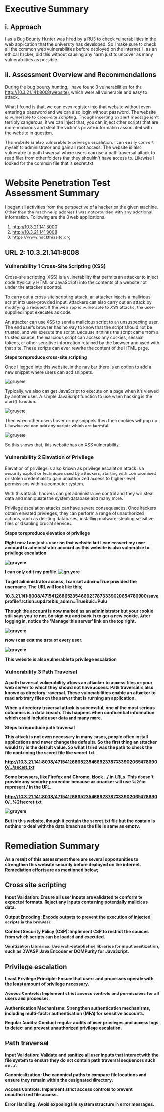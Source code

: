 # Executive Summary

## i. Approach
I as a Bug Bounty Hunter was hired by a RUB to check vulnerabilities in the web application that the university has developed. So I make sure to check all the common web vulnerabilities before deployed on the internet. I, as an ethical hacker, did this without causing any harm just to uncover as many vulnerabilities as possible.

## ii. Assessment Overview and Recommendations

During the bug bounty hunting, I have found 3 vulnerabilities for the http://10.3.21.141:8008(website), which were all vulnerable and easy to attack.

What I found is that, we can even  register into that website without even entering a password and we can also login without password. The website is vulnerable to cross-site scripting. Though inserting an alert message isn't terribly dangerous, if we can inject that, you can inject other scripts that are more malicious and steal the victim's private information associated with the website in question. 

The website is also vulnerable to privilege escalation. I can easily convert myself to administrator and gain all root access. The website is also vulnerable to path traversal where users can use a path traversal attack to read files from other folders that they shouldn't have access to. Likewise I looked for the common file that is secret.txt. 

# Website Penetration Test Assessment Summary
I began all activities from the perspective of a hacker on the given machine. Other than the machine ip address I was not provided with any additional  information.  Following are the 3 web applications.

1. http://10.3.21.141:8000
2. http://10.3.21.141:8008
3. https://www.hackthissite.org

## URL 2: 10.3.21.141:8008

### Vulnerability 1 Cross-Site Scripting (XSS)
Cross-site scripting (XSS) is a vulnerability that permits an attacker to inject code (typically HTML or JavaScript) into the contents of a website not under the attacker's control.

To carry out a cross-site scripting attack, an attacker injects a malicious script into user-provided input. Attackers can also carry out an attack by modifying a request. If the web app is vulnerable to XSS attacks, the user-supplied input executes as code. 

An attacker can use XSS to send a malicious script to an unsuspecting user. The end user’s browser has no way to know that the script should not be trusted, and will execute the script. Because it thinks the script came from a trusted source, the malicious script can access any cookies, session tokens, or other sensitive information retained by the browser and used with that site. These scripts can even rewrite the content of the HTML page. 


<b>Steps to reproduce cross-site scripting</b>

Once I logged into this website, in the nav bar there is an option to add a new snippet where users can add snippets.

![gruyere](/caps/cap2/Machine_ip(10.3.21.141:8008)/evidences/exploitation/bb1.png)

Typically, we also can get JavaScript to execute on a page when it's viewed by another user. A simple JavaScript function to use when hacking is the alert() function. 

![gruyere](/caps/cap2/Machine_ip(10.3.21.141:8008)/evidences/exploitation/bb2.png)

Then when other users hover on my snippets then their cookies will pop up. Likewise we can add any scripts which are harmful.

![gruyere](/caps/cap2/Machine_ip(10.3.21.141:8008)/evidences/exploitation/bb3.png)

So this shows that, this website has an XSS vulnerability.

### Vulnerability 2 Elevation of Privilege
Elevation of privilege is also known as privilege escalation attack is a security exploit or technique used by attackers, starting with compromised or stolen credentials to gain unauthorized access to higher-level permissions within a computer system.
 	
With this attack, hackers can get administrative control and they will steal data and manipulate the system database and many more.

Privilege escalation attacks can have severe consequences. Once hackers obtain elevated privileges, they can perform a range of unauthorized actions, such as deleting databases, installing malware, stealing sensitive files or disabling crucial services.

<b>Steps to reproduce elevation of privilege<b>

Right now I am just a user on that website but I can convert my user account to administrator account as this website is also vulnerable to privilege escalation.

![gruyere](/caps/cap2/Machine_ip(10.3.21.141:8008)/evidences/exploitation/bb4.png)

I can only edit my profile.
![gruyere](/caps/cap2/Machine_ip(10.3.21.141:8008)/evidences/exploitation/bb5.png)

To get administrator access, I can set admin=True provided the username. The URL will look like this;

10.3.21.141:8008/471541268652354669237873339020654786900/saveprofile?action=update&is_admin=True&uid=Pulu

Though the account is now marked as an administrator but your cookie still says you're not. So sign out and back in to get a new cookie. After logging in, notice the 'Manage this server' link on the top right.

![gruyere](/caps/cap2/Machine_ip(10.3.21.141:8008)/evidences/exploitation/bb6.png)

Now I can edit the data of every user.

![gruyere](/caps/cap2/Machine_ip(10.3.21.141:8008)/evidences/exploitation/bb7.png)

This website is also vulnerable to privilege escalation.

### Vulnerability 3 Path Traversal
A path traversal vulnerability allows an attacker to access files on your web server to which they should not have access. Path traversal is also known as directory traversal. These vulnerabilities enable an attacker to read arbitrary files on the server that is running an application.

When a directory traversal attack is successful, one of the most serious outcomes is a data breach. This happens when confidential information which could include user data and many more.

<b>Steps to reproduce path traversal</b>

This attack is not even necessary in many cases, people often install applications and never change the defaults. So the first thing an attacker would try is the default value. So what I tried was the path to check the file containing the secret file like secret.txt.

http://10.3.21.141:8008/471541268652354669237873339020654786900/../secret.txt 

Some browsers, like Firefox and Chrome, block ../ in URLs. This doesn't provide any security protection because an attacker will use %2f to represent / in the URL.

http://10.3.21.141:8008/471541268652354669237873339020654786900/..%2fsecret.txt

![gruyere](/caps/cap2/Machine_ip(10.3.21.141:8008)/evidences/exploitation/bb8.png)

But in this website, though it contain the secret.txt file but the contain is nothing to deal with the data breach as the file is same as empty.

# Remediation Summary
As a result of this assessment there are several opportunities to strengthen this website security before deployed on the internet. Remediation efforts are as mentioned below;

## Cross site scripting
<b>Input Validation:</b> Ensure all user inputs are validated to conform to expected formats. Reject any inputs containing potentially malicious data.

<b>Output Encoding:</b> Encode outputs to prevent the execution of injected scripts in the browser.

<b>Content Security Policy (CSP):</b> Implement CSP to restrict the sources from which scripts can be loaded and executed.

<b>Sanitization Libraries:</b> Use well-established libraries for input sanitization, such as OWASP Java Encoder or DOMPurify for JavaScript.

## Privilege escalation
<b>Least Privilege Principle:</b> Ensure that users and processes operate with the least amount of privilege necessary.

<b>Access Controls:</b> Implement strict access controls and permissions for all users and processes.

<b>Authentication Mechanisms:</b> Strengthen authentication mechanisms, including multi-factor authentication (MFA) for sensitive accounts.

<b>Regular Audits:</b> Conduct regular audits of user privileges and access logs to detect and prevent unauthorized privilege escalation.


## Path traversal
<b>Input Validation:</b> Validate and sanitize all user inputs that interact with the file system to ensure they do not contain path traversal sequences such as ../.

<b>Canonicalization:</b> Use canonical paths to compare file locations and ensure they remain within the designated directory.

<b>Access Controls:</b> Implement strict access controls to prevent unauthorized file access.

<b>Error Handling:</b> Avoid exposing file system structure in error messages.

